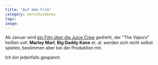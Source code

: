 ```yaml
---
title: "Auf dem Film"
category: Verschiedenes
tags: 
image: 
---
```


Ab Januar wird [ein Film über die Juice Crew](http://www.mzee.com/newscenter/show.php?artikel=100064606) gedreht, der "The Vapors" heißen soll. **Marley Marl**, **Big Daddy Kane** et. al. werden sich nicht selbst spielen, bestimmen aber bei der Produktion mit.  

  

Ich bin jedenfalls gespannt.